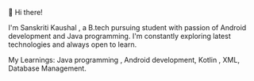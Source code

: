  👋 Hi there!

 
 I'm Sanskriti Kaushal , a B.tech pursuing student with passion of Android development and Java programming. I'm constantly exploring latest technologies and always open to learn.


 My Learnings: Java programming , Android development, Kotlin , XML, Database Management.

